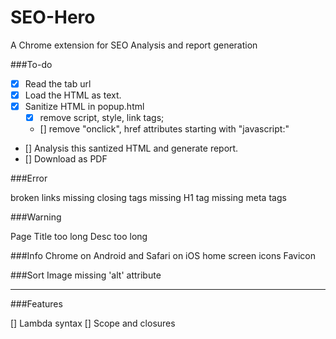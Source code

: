 # SEO-Hero
A Chrome extension for SEO Analysis and report generation


###To-do

- [x] Read the tab url
- [x] Load the HTML as text.
- [x] Sanitize HTML in popup.html
	- [x] remove script, style, link tags; 
	- [] remove "onclick", href attributes starting with "javascript:"
- [] Analysis this santized HTML and generate report.
- [] Download as PDF


###Error

broken links
missing closing tags
missing H1 tag
missing meta tags


###Warning

Page Title too long
Desc too long

###Info
Chrome on Android and Safari on iOS home screen icons
Favicon



###Sort
Image missing 'alt' attribute

______________________

###Features

[] Lambda syntax
[] Scope and closures
